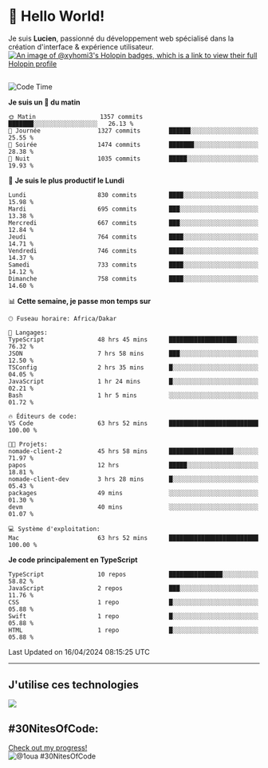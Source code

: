 # 👋 Hello World!

Je suis **Lucien**, passionné du développement web spécialisé dans la création d'interface & expérience utilisateur.
[![An image of @xyhomi3's Holopin badges, which is a link to view their full Holopin profile](https://holopin.me/xyhomi3)](https://holopin.io/@xyhomi3)

##

<!--START_SECTION:waka-->
![Code Time](http://img.shields.io/badge/Code%20Time-959%20hrs%2027%20mins-blue)

**Je suis un 🐤 du matin** 

```text
🌞 Matin                  1357 commits        ███████░░░░░░░░░░░░░░░░░░   26.13 % 
🌆 Journée                1327 commits        ██████░░░░░░░░░░░░░░░░░░░   25.55 % 
🌃 Soirée                 1474 commits        ███████░░░░░░░░░░░░░░░░░░   28.38 % 
🌙 Nuit                   1035 commits        █████░░░░░░░░░░░░░░░░░░░░   19.93 % 
```
📅 **Je suis le plus productif le Lundi** 

```text
Lundi                    830 commits         ████░░░░░░░░░░░░░░░░░░░░░   15.98 % 
Mardi                    695 commits         ███░░░░░░░░░░░░░░░░░░░░░░   13.38 % 
Mercredi                 667 commits         ███░░░░░░░░░░░░░░░░░░░░░░   12.84 % 
Jeudi                    764 commits         ████░░░░░░░░░░░░░░░░░░░░░   14.71 % 
Vendredi                 746 commits         ████░░░░░░░░░░░░░░░░░░░░░   14.37 % 
Samedi                   733 commits         ████░░░░░░░░░░░░░░░░░░░░░   14.12 % 
Dimanche                 758 commits         ████░░░░░░░░░░░░░░░░░░░░░   14.60 % 
```


📊 **Cette semaine, je passe mon temps sur** 

```text
🕑︎ Fuseau horaire: Africa/Dakar

💬 Langages: 
TypeScript               48 hrs 45 mins      ███████████████████░░░░░░   76.32 % 
JSON                     7 hrs 58 mins       ███░░░░░░░░░░░░░░░░░░░░░░   12.50 % 
TSConfig                 2 hrs 35 mins       █░░░░░░░░░░░░░░░░░░░░░░░░   04.05 % 
JavaScript               1 hr 24 mins        █░░░░░░░░░░░░░░░░░░░░░░░░   02.21 % 
Bash                     1 hr 5 mins         ░░░░░░░░░░░░░░░░░░░░░░░░░   01.72 % 

🔥 Éditeurs de code: 
VS Code                  63 hrs 52 mins      █████████████████████████   100.00 % 

🐱‍💻 Projets: 
nomade-client-2          45 hrs 58 mins      ██████████████████░░░░░░░   71.97 % 
papos                    12 hrs              █████░░░░░░░░░░░░░░░░░░░░   18.81 % 
nomade-client-dev        3 hrs 28 mins       █░░░░░░░░░░░░░░░░░░░░░░░░   05.43 % 
packages                 49 mins             ░░░░░░░░░░░░░░░░░░░░░░░░░   01.30 % 
devm                     40 mins             ░░░░░░░░░░░░░░░░░░░░░░░░░   01.07 % 

💻 Système d'exploitation: 
Mac                      63 hrs 52 mins      █████████████████████████   100.00 % 
```

**Je code principalement en TypeScript** 

```text
TypeScript               10 repos            ███████████████░░░░░░░░░░   58.82 % 
JavaScript               2 repos             ███░░░░░░░░░░░░░░░░░░░░░░   11.76 % 
CSS                      1 repo              █░░░░░░░░░░░░░░░░░░░░░░░░   05.88 % 
Swift                    1 repo              █░░░░░░░░░░░░░░░░░░░░░░░░   05.88 % 
HTML                     1 repo              █░░░░░░░░░░░░░░░░░░░░░░░░   05.88 % 
```




 Last Updated on 16/04/2024 08:15:25 UTC
<!--END_SECTION:waka-->
---

## J'utilise ces technologies

<p align="left">
  <a href="https://skillicons.dev">
    <img src="https://skillicons.dev/icons?i=ts,js,md,scss,tailwind,react,redux,docker,express,astro,vite,nextjs,vercel,figma,ableton" />
  </a>
</p>

## #30NitesOfCode:
  [Check out my progress!](https://www.codedex.io/@1oua/30-nites-of-code)  
  ![@1oua #30NitesOfCode](https://www.codedex.io/api/petStatus?user=1oua)
